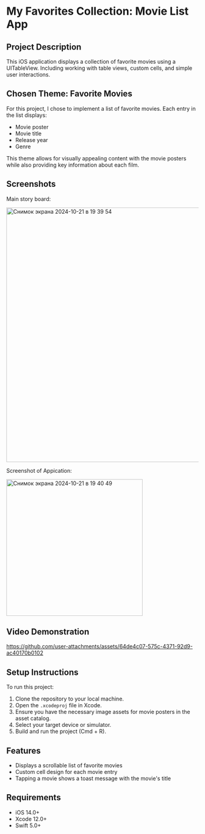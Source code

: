 # My Favorites Collection: Movie List App

## Project Description
This iOS application displays a collection of favorite movies using a UITableView. Including working with table views, custom cells, and simple user interactions.

## Chosen Theme: Favorite Movies
For this project, I chose to implement a list of favorite movies. Each entry in the list displays:
- Movie poster
- Movie title
- Release year
- Genre

This theme allows for visually appealing content with the movie posters while also providing key information about each film.

## Screenshots
Main story board:

<img width="665" alt="Снимок экрана 2024-10-21 в 19 39 54" src="https://github.com/user-attachments/assets/60aec6bf-9728-482f-abd6-f1a006db561e">


Screenshot of Appication:

<img width="357" alt="Снимок экрана 2024-10-21 в 19 40 49" src="https://github.com/user-attachments/assets/eff5d5a3-c8bb-4ff8-9127-4d79e64c2630">



## Video Demonstration

https://github.com/user-attachments/assets/64de4c07-575c-4371-92d9-ac40170b0102



## Setup Instructions
To run this project:

1. Clone the repository to your local machine.
2. Open the `.xcodeproj` file in Xcode.
3. Ensure you have the necessary image assets for movie posters in the asset catalog.
4. Select your target device or simulator.
5. Build and run the project (Cmd + R).

## Features
- Displays a scrollable list of favorite movies
- Custom cell design for each movie entry
- Tapping a movie shows a toast message with the movie's title

## Requirements
- iOS 14.0+
- Xcode 12.0+
- Swift 5.0+
